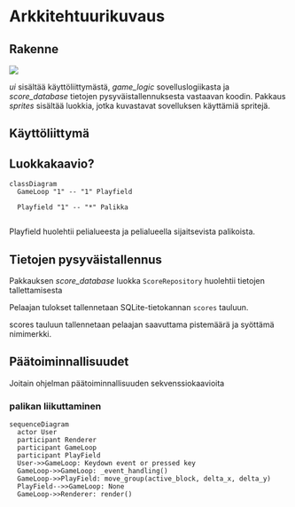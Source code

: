 # Arkkitehtuurikuvaus
## Rakenne 
![](/dokumentaatio/kuvat/pakkausrakenne.png)

_ui_ sisältää käyttöliittymästä, _game_logic_ sovelluslogiikasta ja _score_database_ tietojen pysyväistallennuksesta vastaavan koodin. Pakkaus _sprites_ sisältää luokkia, jotka kuvastavat sovelluksen käyttämiä spritejä.

## Käyttöliittymä



## Luokkakaavio?
```mermaid
classDiagram
  GameLoop "1" -- "1" Playfield
  
  Playfield "1" -- "*" Palikka
  
```
Playfield huolehtii pelialueesta ja pelialueella sijaitsevista palikoista.

## Tietojen pysyväistallennus
Pakkauksen _score_database_ luokka `ScoreRepository` huolehtii tietojen tallettamisesta

Pelaajan tulokset tallennetaan SQLite-tietokannan `scores` tauluun.

scores tauluun tallennetaan pelaajan saavuttama pistemäärä ja syöttämä nimimerkki.

## Päätoiminnallisuudet
Joitain ohjelman päätoiminnallisuuden sekvenssiokaavioita

### palikan liikuttaminen
```mermaid
sequenceDiagram
  actor User
  participant Renderer
  participant GameLoop
  participant PlayField
  User->>GameLoop: Keydown event or pressed key
  GameLoop->>GameLoop: _event_handling()
  GameLoop->>PlayField: move_group(active_block, delta_x, delta_y)
  PlayField-->>GameLoop: None
  GameLoop->>Renderer: render()
  
```
